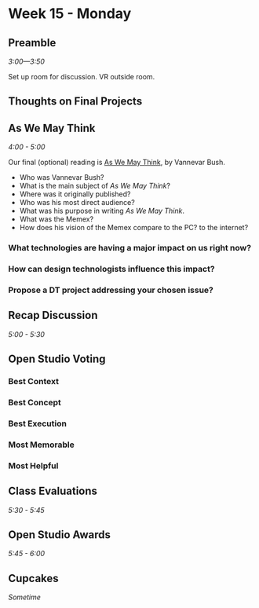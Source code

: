 # Week 15 - Monday

## Preamble
*3:00—3:50*

Set up room for discussion. 
VR outside room.


## Thoughts on Final Projects


## As We May Think
*4:00 - 5:00*

Our final (optional) reading is [As We May Think](https://www.theatlantic.com/magazine/archive/1945/07/as-we-may-think/303881/), by Vannevar Bush. 

- Who was Vannevar Bush?
- What is the main subject of *As We May Think*?
- Where was it originally published?
- Who was his most direct audience?
- What was his purpose in writing *As We May Think*.
- What was the Memex? 
- How does his vision of the Memex compare to the PC? to the internet?

### What technologies are having a major impact on us right now?

### How can design technologists influence this impact?

### Propose a DT project addressing your chosen issue?


## Recap Discussion
*5:00 - 5:30*

## Open Studio Voting

### Best Context
### Best Concept
### Best Execution
### Most Memorable
### Most Helpful

## Class Evaluations
*5:30 - 5:45*

## Open Studio Awards
*5:45 - 6:00*

## Cupcakes
*Sometime*
